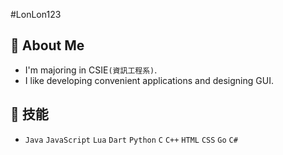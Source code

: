 #LonLon123
## 🌟 About Me
- I'm majoring in CSIE`(資訊工程系)`.
- I like developing convenient applications and designing GUI.

## 📡 技能
- `Java` `JavaScript` `Lua` `Dart` `Python` `C` `C++` `HTML` `CSS` `Go` `C#`

<!--
**RayLonscholar/RayLonscholar** is a ✨ _special_ ✨ repository because its `README.md` (this file) appears on your GitHub profile.

Here are some ideas to get you started:

- 🔭 I’m currently working on ...
- 🌱 I’m currently learning ...
- 👯 I’m looking to collaborate on ...
- 🤔 I’m looking for help with ...
- 💬 Ask me about ...
- 📫 How to reach me: ...
- 😄 Pronouns: ...
- ⚡ Fun fact: ...
-->

